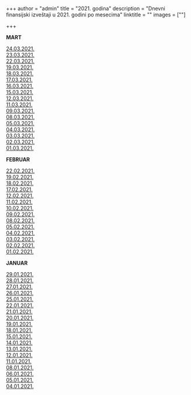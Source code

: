 +++
author = "admin"
title = "2021. godina"
description = "Dnevni finansijski izveštaji u 2021. godini po mesecima"
linktitle = ""
images = [""]

+++

**MART**

[24.03.2021.](/docs/finansijski_izvestaji/dfi/2021/03/20210324.pdf)  
[23.03.2021.](/docs/finansijski_izvestaji/dfi/2021/03/20210323.pdf)  
[22.03.2021.](/docs/finansijski_izvestaji/dfi/2021/03/20210322.pdf)  
[19.03.2021.](/docs/finansijski_izvestaji/dfi/2021/03/20210319.pdf)  
[18.03.2021.](/docs/finansijski_izvestaji/dfi/2021/03/20210318.pdf)  
[17.03.2021.](/docs/finansijski_izvestaji/dfi/2021/03/20210317.pdf)  
[16.03.2021.](/docs/finansijski_izvestaji/dfi/2021/03/20210316.pdf)  
[15.03.2021.](/docs/finansijski_izvestaji/dfi/2021/03/20210315.pdf)  
[12.03.2021.](/docs/finansijski_izvestaji/dfi/2021/03/20210312.pdf)  
[11.03.2021.](/docs/finansijski_izvestaji/dfi/2021/03/20210311.pdf)  
[09.03.2021.](/docs/finansijski_izvestaji/dfi/2021/03/20210309.pdf)  
[08.03.2021.](/docs/finansijski_izvestaji/dfi/2021/03/20210308.pdf)  
[05.03.2021.](/docs/finansijski_izvestaji/dfi/2021/03/20210305.pdf)  
[04.03.2021.](/docs/finansijski_izvestaji/dfi/2021/03/20210304.pdf)  
[03.03.2021.](/docs/finansijski_izvestaji/dfi/2021/03/20210303.pdf)  
[02.03.2021.](/docs/finansijski_izvestaji/dfi/2021/03/20210302.pdf)  
[01.03.2021.](/docs/finansijski_izvestaji/dfi/2021/03/20210301.pdf)

**FEBRUAR**

[22.02.2021.](/docs/finansijski_izvestaji/dfi/2021/02/20210222.pdf)  
[19.02.2021.](/docs/finansijski_izvestaji/dfi/2021/02/20210219.pdf)  
[18.02.2021.](/docs/finansijski_izvestaji/dfi/2021/02/20210218.pdf)  
[17.02.2021.](/docs/finansijski_izvestaji/dfi/2021/02/20210217.pdf)  
[12.02.2021.](/docs/finansijski_izvestaji/dfi/2021/02/20210212.pdf)  
[11.02.2021.](/docs/finansijski_izvestaji/dfi/2021/02/20210211.pdf)  
[10.02.2021.](/docs/finansijski_izvestaji/dfi/2021/02/20210210.pdf)  
[09.02.2021.](/docs/finansijski_izvestaji/dfi/2021/02/20210209.pdf)  
[08.02.2021.](/docs/finansijski_izvestaji/dfi/2021/02/20210208.pdf)  
[05.02.2021.](/docs/finansijski_izvestaji/dfi/2021/02/20210205.pdf)  
[04.02.2021.](/docs/finansijski_izvestaji/dfi/2021/02/20210204.pdf)  
[03.02.2021.](/docs/finansijski_izvestaji/dfi/2021/02/20210203.pdf)  
[02.02.2021.](/docs/finansijski_izvestaji/dfi/2021/02/20210202.pdf)  
[01.02.2021.](/docs/finansijski_izvestaji/dfi/2021/02/20210201.pdf)

**JANUAR**

[29.01.2021.](/docs/finansijski_izvestaji/dfi/2021/01/20210129.pdf)  
[28.01.2021.](/docs/finansijski_izvestaji/dfi/2021/01/20210128.pdf)  
[27.01.2021.](/docs/finansijski_izvestaji/dfi/2021/01/20210127.pdf)  
[26.01.2021.](/docs/finansijski_izvestaji/dfi/2021/01/20210126.pdf)  
[25.01.2021.](/docs/finansijski_izvestaji/dfi/2021/01/20210125.pdf)  
[22.01.2021.](/docs/finansijski_izvestaji/dfi/2021/01/20210122.pdf)  
[21.01.2021.](/docs/finansijski_izvestaji/dfi/2021/01/20210121.pdf)  
[20.01.2021.](/docs/finansijski_izvestaji/dfi/2021/01/20210120.pdf)  
[19.01.2021.](/docs/finansijski_izvestaji/dfi/2021/01/20210119.pdf)  
[18.01.2021.](/docs/finansijski_izvestaji/dfi/2021/01/20210118.pdf)  
[15.01.2021.](/docs/finansijski_izvestaji/dfi/2021/01/20210115.pdf)  
[14.01.2021.](/docs/finansijski_izvestaji/dfi/2021/01/20210114.pdf)  
[13.01.2021.](/docs/finansijski_izvestaji/dfi/2021/01/20210113.pdf)  
[12.01.2021.](/docs/finansijski_izvestaji/dfi/2021/01/20210112.pdf)  
[11.01.2021.](/docs/finansijski_izvestaji/dfi/2021/01/20210111.pdf)  
[08.01.2021.](/docs/finansijski_izvestaji/dfi/2021/01/20210108.pdf)  
[06.01.2021.](/docs/finansijski_izvestaji/dfi/2021/01/20210106.pdf)  
[05.01.2021.](/docs/finansijski_izvestaji/dfi/2021/01/20210105.pdf)  
[04.01.2021.](/docs/finansijski_izvestaji/dfi/2021/01/20210104.pdf)
